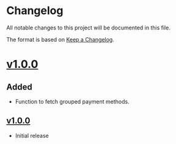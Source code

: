 # Changelog
All notable changes to this project will be documented in this file.

The format is based on [Keep a Changelog](http://keepachangelog.com/en/1.0.0/).

# [v1.0.0](https://github.com/logeecom-dev/sequra-core/tree/v1.0.1)
## Added
- Function to fetch grouped payment methods.

## [v1.0.0](https://github.com/logeecom-dev/sequra-core/tree/v1.0.0)
- Initial release
